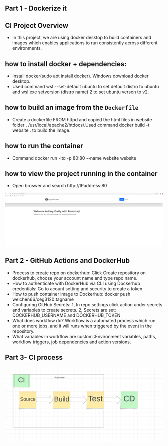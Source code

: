 ## Part 1 - Dockerize it
## CI Project Overview
- In this project, we are using docker desktop to build containers and images which enables applications to run consistently across different environments.


## how to install docker + dependencies:
 - Install docker(sudo apt install docker). Windows download docker desktop. 
 - Used command wsl --set-default ubuntu to set default distro to ubuntu and wsl.exe setversion (distro name) 2 to set ubuntu verson to v2.
## how to build an image from the `Dockerfile`
 - Create a dockerfile FROM httpd and copied the html files in website folder . /usr/local/apache2/htdocs/.Used command  docker build -t website . to build the image.
## how to run the container
 - Command docker run -itd -p 80:80 --name website website
## how to view the project running in the container
 - Open broswer and search http://IPaddress:80

![Screenshot of web](webindex.jpg)



## Part 2 - GitHub Actions and DockerHub
- Process to create repo on dockerhub: Click Create repository on dockerhub, choose your account name and type repo name.
- How to authenticate with DockerHub via CLI using Dockerhub credentials: Go to acount setting and security to create a token.
- How to push container image to Dockerhub: docker push weichen66/ceg3120:tagname
- Configuring GitHub Secrets:
    1, In repo settings click action under secrets and variables to create secrets.
    2, Secrets are set: DOCKERHUB_USERNAME and DOCKERHUB_TOKEN
- What does workflow do? Workflow is a automated process which run one or more jobs, and it will runs when triggered by the event in the repository.
- What variables in workflow are custom :Environment variables, paths, workflow triggers, job dependencies and action versions. 


## Part 3- CI process
![Screenshot of CI](CI1.jpg)

